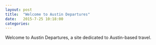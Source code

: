```yaml
---
layout: post
title:  "Welcome to Austin Departures"
date:   2015-7-25 10:18:00
categories: 
---
```


Welcome to Austin Departures, a site dedicated to Austin-based travel.